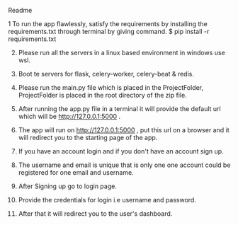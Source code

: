 
Readme

1 To run the app flawlessly, satisfy the requirements by installing the requirements.txt through terminal by giving command. 
	$ pip install -r requirements.txt

2. Please run all the servers in a linux based environment in windows use wsl.

3. Boot te servers for flask, celery-worker, celery-beat & redis.

4. Please run the main.py file which is placed in the ProjectFolder, ProjectFolder is placed in the root directory of the zip file.

5. After running the app.py file in a terminal it will provide the default url which will be http://127.0.0.1:5000 .

6. The app will run on http://127.0.0.1:5000 , put this url on a browser and it will redirect you to the starting page of the app.

7. If you have an account login and if you don't have an account sign up.

8. The username and email is unique that is only one one account could be registered for one email and username.

9. After Signing up go to login page.

10. Provide the credentials for login i.e username and password.

11. After that it will redirect you to the user's dashboard.











